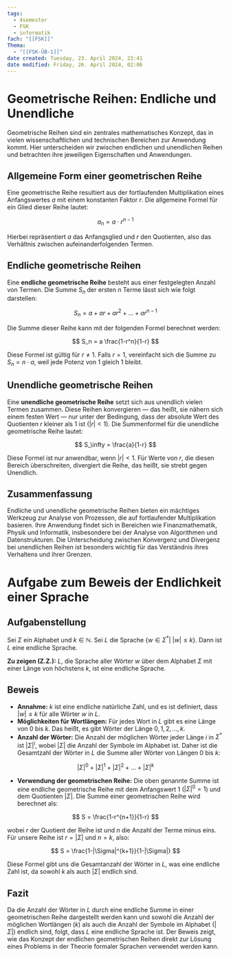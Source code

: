 ```yaml
---
tags:
  - 4semester
  - FSK
  - informatik
fach: "[[FSK]]"
Thema:
  - "[[FSK-ÜB-1]]"
date created: Tuesday, 23. April 2024, 23:41
date modified: Friday, 26. April 2024, 02:06
---
```


# Geometrische Reihen: Endliche und Unendliche

Geometrische Reihen sind ein zentrales mathematisches Konzept, das in vielen wissenschaftlichen und technischen Bereichen zur Anwendung kommt. Hier unterscheiden wir zwischen endlichen und unendlichen Reihen und betrachten ihre jeweiligen Eigenschaften und Anwendungen.

## Allgemeine Form einer geometrischen Reihe

Eine geometrische Reihe resultiert aus der fortlaufenden Multiplikation eines Anfangswertes $a$ mit einem konstanten Faktor $r$. Die allgemeine Formel für ein Glied dieser Reihe lautet:

$$
a_n = a \cdot r^{n-1}
$$

Hierbei repräsentiert $a$ das Anfangsglied und $r$ den Quotienten, also das Verhältnis zwischen aufeinanderfolgenden Termen.

## Endliche geometrische Reihen

Eine **endliche geometrische Reihe** besteht aus einer festgelegten Anzahl von Termen. Die Summe $S_n$ der ersten $n$ Terme lässt sich wie folgt darstellen:

$$
S_n = a + ar + ar^2 + \dots + ar^{n-1}
$$

Die Summe dieser Reihe kann mit der folgenden Formel berechnet werden:

$$
S_n = a \frac{1-r^n}{1-r}
$$

Diese Formel ist gültig für $r \neq 1$. Falls $r = 1$, vereinfacht sich die Summe zu $S_n = n \cdot a$, weil jede Potenz von $1$ gleich $1$ bleibt.

## Unendliche geometrische Reihen

Eine **unendliche geometrische Reihe** setzt sich aus unendlich vielen Termen zusammen. Diese Reihen konvergieren — das heißt, sie nähern sich einem festen Wert — nur unter der Bedingung, dass der absolute Wert des Quotienten $r$ kleiner als 1 ist ($|r| < 1$). Die Summenformel für die unendliche geometrische Reihe lautet:

$$
S_\infty = \frac{a}{1-r}
$$

Diese Formel ist nur anwendbar, wenn $|r| < 1$. Für Werte von $r$, die diesen Bereich überschreiten, divergiert die Reihe, das heißt, sie strebt gegen Unendlich.

## Zusammenfassung

Endliche und unendliche geometrische Reihen bieten ein mächtiges Werkzeug zur Analyse von Prozessen, die auf fortlaufender Multiplikation basieren. Ihre Anwendung findet sich in Bereichen wie Finanzmathematik, Physik und Informatik, insbesondere bei der Analyse von Algorithmen und Datenstrukturen. Die Unterscheidung zwischen Konvergenz und Divergenz bei unendlichen Reihen ist besonders wichtig für das Verständnis ihres Verhaltens und ihrer Grenzen.

# Aufgabe zum Beweis der Endlichkeit einer Sprache

## Aufgabenstellung

Sei $\Sigma$ ein Alphabet und $k \in \mathbb{N}$. Sei $L$ die Sprache $\{ w \in \Sigma^{*} | \ |w| \leq k \}$. Dann ist $L$ eine endliche Sprache.

**Zu zeigen (Z.Z.):** $L$, die Sprache aller Wörter $w$ über dem Alphabet $\Sigma$ mit einer Länge von höchstens $k$, ist eine endliche Sprache.

## Beweis

- **Annahme:** $k$ ist eine endliche natürliche Zahl, und es ist definiert, dass $|w| \leq k$ für alle Wörter $w$ in $L$.
- **Möglichkeiten für Wortlängen:** Für jedes Wort in $L$ gibt es eine Länge von $0$ bis $k$. Das heißt, es gibt Wörter der Länge $0, 1, 2, \dots, k$.
- **Anzahl der Wörter:** Die Anzahl der möglichen Wörter jeder Länge $i$ in $\Sigma^{*}$ ist $|\Sigma|^i$, wobei $|\Sigma|$ die Anzahl der Symbole im Alphabet ist. Daher ist die Gesamtzahl der Wörter in $L$ die Summe aller Wörter von Längen $0$ bis $k$:

$$
|\Sigma|^0 + |\Sigma|^1 + |\Sigma|^2 + \dots + |\Sigma|^k
$$

- **Verwendung der geometrischen Reihe:** Die oben genannte Summe ist eine endliche geometrische Reihe mit dem Anfangswert $1$ ($|\Sigma|^0 = 1$) und dem Quotienten $|\Sigma|$. Die Summe einer geometrischen Reihe wird berechnet als:

$$
S = \frac{1-r^{n+1}}{1-r}
$$

wobei $r$ der Quotient der Reihe ist und $n$ die Anzahl der Terme minus eins. Für unsere Reihe ist $r = |\Sigma|$ und $n = k$, also:

$$
S = \frac{1-|\Sigma|^{k+1}}{1-|\Sigma|}
$$

Diese Formel gibt uns die Gesamtanzahl der Wörter in $L$, was eine endliche Zahl ist, da sowohl $k$ als auch $|\Sigma|$ endlich sind.

## Fazit

Da die Anzahl der Wörter in $L$ durch eine endliche Summe in einer geometrischen Reihe dargestellt werden kann und sowohl die Anzahl der möglichen Wortlängen ($k$) als auch die Anzahl der Symbole im Alphabet ($|\Sigma|$) endlich sind, folgt, dass $L$ eine endliche Sprache ist. Der Beweis zeigt, wie das Konzept der endlichen geometrischen Reihen direkt zur Lösung eines Problems in der Theorie formaler Sprachen verwendet werden kann.

